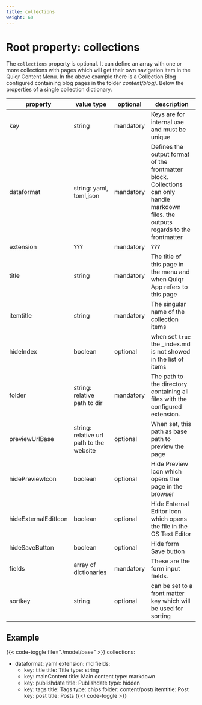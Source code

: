 ```yaml
---
title: collections
weight: 60
---
```


# Root property: collections

The ```collections``` property is optional. It can define an array with one or more
collections with pages which will get their own navigation item in the Quiqr
Content Menu. In the above example there is a Collection Blog configured
containing blog pages in the folder _content/blog/_. Below the properties of a
single collection dictionary.

| property             | value type                               | optional  | description                                                                                                                            |
|----------------------|------------------------------------------|-----------|----------------------------------------------------------------------------------------------------------------------------------------|
| key                  | string                                   | mandatory | Keys are for internal use and must be unique                                                                                           |
| dataformat           | string: yaml, toml,json                  | mandatory | Defines the output format of the frontmatter block. Collections can only handle markdown files. the outputs regards to the frontmatter |
| extension            | ???                                      | mandatory | ???                                                                                                                                    |
| title                | string                                   | mandatory | The title of this page in the menu and when Quiqr App refers to this page                                                              |
| itemtitle            | string                                   | mandatory | The singular name of the collection items                                                                                              |
| hideIndex            | boolean                                  | optional  | when set `true` the _index.md is not showed in the list of items                                                                       |
| folder               | string: relative path to dir             | mandatory | The path to the directory containing all files with the configured extension.                                                          |
| previewUrlBase       | string: relative url path to the website | optional  | When set, this path as base path to preview the page                                                                                   |
| hidePreviewIcon      | boolean                                  | optional  | Hide Preview Icon which opens the page in the browser                                                                                  |
| hideExternalEditIcon | boolean                                  | optional  | Hide Enternal Editor Icon which opens the file in the OS Text Editor                                                                   |
| hideSaveButton       | boolean                                  | optional  | Hide form Save button                                                                                                                  |
| fields               | array of dictionaries                    | mandatory | These are the form input fields.                                                                                                       |
| sortkey              | string                                   | optional  | can be set to a front matter key which will be used for sorting                                                                        |

## Example

{{< code-toggle file="./model/base" >}}
collections:
  - dataformat: yaml
    extension: md
    fields:
      - key: title
        title: Title
        type: string
      - key: mainContent
        title: Main content
        type: markdown
      - key: publishdate
        title: Publishdate
        type: hidden
      - key: tags
        title: Tags
        type: chips
    folder: content/post/
    itemtitle: Post
    key: post
    title: Posts
{{</ code-toggle  >}}
